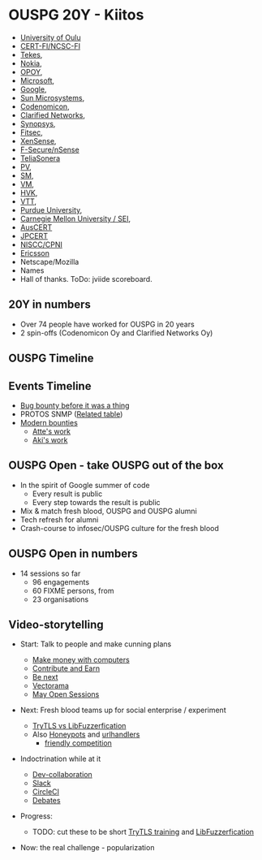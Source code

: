 # OUSPG 20Y - Kiitos

* [University of Oulu](https//www.oulu.fi/yliopisto/)
* [CERT-FI/NCSC-FI](https://www.viestintavirasto.fi/en/cybersecurity.html)
* [Tekes](https://www.tekes.fi/),
* [Nokia](https://www.nokia.com/),
* [OPOY](https://www.dna.fi/),
* [Microsoft](https://www.microsoft.com/),
* [Google](https://www.google.com/),
* [Sun Microsystems](https://www.oracle.com/sun),
* [Codenomicon](http://www.codenomicon.com),
* [Clarified Networks](https://www.clarifiednetworks.com),
* [Synopsys](http://www.synopsys.com/home.aspx),
* [Fitsec](https://www.fitsec.com),
* [XenSense](https://www.xensense.com),
* [F-Secure/nSense](https://www.f-secure.com/)
* [TeliaSonera](http://www.teliacompany.com/)
* [PV](https://www.mil.fi/),
* [SM](https://intermin.fi),
* [VM](https://vm.fi/),
* [HVK](http://www.nesa.fi/),
* [VTT](http://www.vtt.fi),
* [Purdue University](https://www.cs.purdue.edu/),
* [Carnegie Mellon University / SEI](https://www.sei.cmu.edu/),
* [AusCERT](https://www.auscert.org.au/)
* [JPCERT](https://www.jpcert.or.jp/english/)
* [NISCC/CPNI](http://www.cpni.gov.uk/)
* [Ericsson](https://www.ericsson.com/)
* Netscape/Mozilla
* Names
* Hall of thanks. ToDo: jviide scoreboard.

## 20Y in numbers

* Over 74 people have worked for OUSPG in 20 years
* 2 spin-offs (Codenomicon Oy and Clarified Networks Oy)

## OUSPG Timeline

## Events Timeline

* [Bug bounty before it was a thing](bugbounty.png)
* PROTOS SNMP ([Related table](thetable.png))
* [Modern bounties](modern-bounties.png)
  * [Atte's work](http://image.slidesharecdn.com/attekettunen44con-attekett-slides-updated-131218130729-phpapp01/95/44con-2013-browser-bug-hunting-memoirs-of-a-last-man-standing-atte-kettunen-2-638.jpg?cb=1387372216)
  * [Aki's work](security-hall-of-fame.png)

## OUSPG Open - take OUSPG out of the box

* In the spirit of Google summer of code
  * Every result is public
  * Every step towards the result is public
* Mix & match fresh blood, OUSPG and OUSPG alumni
* Tech refresh for alumni
* Crash-course to infosec/OUSPG culture for the fresh blood

## OUSPG Open in numbers

* 14 sessions so far
  * 96 engagements
  * 60 FIXME persons, from
  * 23 organisations

## Video-storytelling

* Start: Talk to people and make cunning plans
  * [Make money with computers](https://www.youtube.com/watch?v=xucgT9BBzIE)
  * [Contribute and Earn](https://www.youtube.com/watch?v=ThK2q9f8U5E)
  * [Be next](https://youtu.be/RScnahkajKw?list=PL1fscFAejNoDGRgJVMrv_jzWny1T1SaDP)
  * [Vectorama](https://youtu.be/W3yh01klbLA)
  * [May Open Sessions](https://www.youtube.com/watch?v=XBs6Q_rcgoc)

* Next: Fresh blood teams up for social enterprise / experiment
  * [TryTLS vs LibFuzzerfication](https://www.youtube.com/watch?v=YYGVykWtk2s)
  * Also [Honeypots](https://github.com/ouspg/honeypots) and [urlhandlers](https://github.com/ouspg/urlhandlers)
    * [friendly competition](cowrie-docker.png)
* Indoctrination while at it
  * [Dev-collaboration](dev-collab.png)
  * [Slack](slack-coaching.png)
  * [CircleCI](circl.png)
  * [Debates](http://slides.com/evilon/debates#/)
* Progress:
  * TODO: cut these to be short [TryTLS training](https://www.youtube.com/watch?v=85EO61l2Oa4) and
 [LibFuzzerfication](https://www.youtube.com/watch?v=B46AMry7lHs)
* Now: the real challenge - popularization
